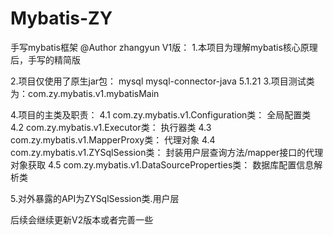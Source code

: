 # Mybatis-ZY
手写mybatis框架
@Author zhangyun
V1版：
1.本项目为理解mybatis核心原理后，手写的精简版

2.项目仅使用了原生jar包：
            <dependency>
              <groupId>mysql</groupId>
              <artifactId>mysql-connector-java</artifactId>
              <version>5.1.21</version>
            </dependency>
3.项目测试类为：com.zy.mybatis.v1.mybatisMain

4.项目的主类及职责：
  4.1 com.zy.mybatis.v1.Configuration类：
      全局配置类
  4.2 com.zy.mybatis.v1.Executor类：
      执行器类
  4.3 com.zy.mybatis.v1.MapperProxy类：
      代理对象
  4.4 com.zy.mybatis.v1.ZYSqlSession类：
      封装用户层查询方法/mapper接口的代理对象获取
  4.5 com.zy.mybatis.v1.DataSourceProperties类：
      数据库配置信息解析类

5.对外暴露的API为ZYSqlSession类.用户层

后续会继续更新V2版本或者完善一些

